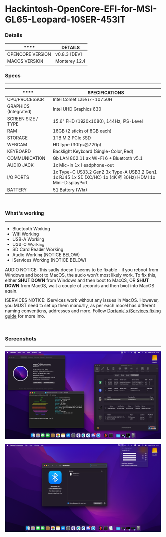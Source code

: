 # Hackintosh-OpenCore-EFI-for-MSI-GL65-Leopard-10SER-453IT

### Details
| ****             | DETAILS       |
|------------------|---------------|
| OPENCORE VERSION | v0.8.3 [DEV]  |
| MACOS VERSION    | Monterey 12.4 |


### Specs
---
| ****                  | SPECIFICATIONS                                                                                                        |
|-----------------------|----------------------------------------------------------------------------------------------------------------|
| CPU/PROCESSOR         | Intel Comet Lake i7-10750H                                                                                     |
| GRAPHICS (Integrated) | Intel UHD Graphics 630                                                                                         |
| SCREEN SIZE / TYPE    | 15.6" FHD (1920x1080), 144Hz, IPS-Level                                                                        |
| RAM                   | 16GB (2 sticks of 8GB each)                                                                                    |
| STORAGE               | 1TB M.2 PCIe SSD                                                                                               |
| WEBCAM                | HD type (30fps@720p)                                                                                           |
| KEYBOARD              | Backlight Keyboard (Single-Color, Red)                                                                         |
| COMMUNICATION         | Gb LAN 802.11 ax Wi-Fi 6 + Bluetooth v5.1                                                                      |
| AUDIO JACK            | 1x Mic-in 1x Headphone-out                                                                                     |
| I/O PORTS             | 1x Type-C USB3.2 Gen2  3x Type-A USB3.2 Gen1  1x RJ45  1x SD (XC/HC)  1x (4K @ 30Hz) HDMI  1x Mini-DisplayPort |
| BATTERY               | 51 Battery (Whr)                                                                                               |

<br>

### What's working
---
- Bluetooth Working
- Wifi Working
- USB-A Working
- USB-C Working
- SD Card Reader Working
- Audio Working (NOTICE BELOW)
- iServices Working (NOTICE BELOW)

AUDIO NOTICE: This sadly doesn't seems to be fixable - if you reboot from Windows and boot to MacOS, the audio won't most likely work. To fix this, either **SHUT DOWN** from Windows and then boot to MacOS, OR **SHUT DOWN** from MacOS, wait a couple of seconds and then boot into MacOS again.

ISERVICES NOTICE: iServices work without any issues in MacOS. However, you MUST need to set up them manually, as per each model has different naming conventions, addresses and more. Follow [Dortania's iServices fixing guide](https://dortania.github.io/OpenCore-Post-Install/universal/iservices.html) for more info.

<br>

### Screenshots
---
![](https://github.com/alessiocameroni/Hackintosh-OpenCore-EFI-for-MSI-GL65-Leopard-10SER-453IT/blob/main/1.png)

![](https://github.com/alessiocameroni/Hackintosh-OpenCore-EFI-for-MSI-GL65-Leopard-10SER-453IT/blob/main/2.png)
